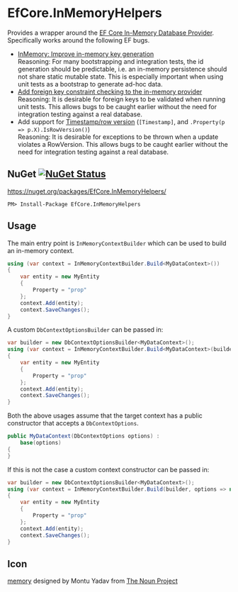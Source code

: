 # EfCore.InMemoryHelpers

Provides a wrapper around the [EF Core In-Memory Database Provider](https://docs.microsoft.com/en-us/ef/core/providers/in-memory/). Specifically works around the following EF bugs.

 * [InMemory: Improve in-memory key generation](https://github.com/aspnet/EntityFrameworkCore/issues/6872) <br>
  Reasoning: For many bootstrapping and integration tests, the id generation should be predictable, i.e. an in-memory persistence should not share static mutable state. This is especially important when using unit tests as a bootstrap to generate ad-hoc data. 
 * [Add foreign key constraint checking to the in-memory provider](https://github.com/aspnet/EntityFrameworkCore/issues/2166) <br>
  Reasoning: It is desirable for foreign keys to be validated when running unit tests. This allows bugs to be caught earlier without the need for integration testing against a real database.  
 * Add support for [Timestamp/row version](https://docs.microsoft.com/en-us/ef/core/modeling/concurrency#timestamprow-version) (`[Timestamp]`, and `.Property(p => p.X).IsRowVersion()`)<br>
  Reasoning: It is desirable for exceptions to be thrown when a update violates a RowVersion. This allows bugs to be caught earlier without the need for integration testing against a real database.  


## NuGet  [![NuGet Status](http://img.shields.io/nuget/v/EfCore.InMemoryHelpers.svg?style=flat)](https://www.nuget.org/packages/EfCore.InMemoryHelpers/)

https://nuget.org/packages/EfCore.InMemoryHelpers/

    PM> Install-Package EfCore.InMemoryHelpers


## Usage

The main entry point is `InMemoryContextBuilder` which can be used to build an in-memory context.

```csharp
using (var context = InMemoryContextBuilder.Build<MyDataContext>())
{
    var entity = new MyEntity
    {
        Property = "prop"
    };
    context.Add(entity);
    context.SaveChanges();
}
```

A custom `DbContextOptionsBuilder` can be passed in:

```csharp
var builder = new DbContextOptionsBuilder<MyDataContext>();
using (var context = InMemoryContextBuilder.Build<MyDataContext>(builder))
{
    var entity = new MyEntity
    {
        Property = "prop"
    };
    context.Add(entity);
    context.SaveChanges();
}
```

Both the above usages assume that the target context has a public constructor that accepts a `DbContextOptions`.

```csharp
public MyDataContext(DbContextOptions options) :
    base(options)
{
}
```

If this is not the case a custom context constructor can be passed in:

```csharp
var builder = new DbContextOptionsBuilder<MyDataContext>();
using (var context = InMemoryContextBuilder.Build(builder, options => new MyDataContext(options)))
{
    var entity = new MyEntity
    {
        Property = "prop"
    };
    context.Add(entity);
    context.SaveChanges();
}
```


## Icon

<a href="https://thenounproject.com/term/memory/884922/" target="_blank">memory</a> designed by Montu Yadav from [The Noun Project](https://thenounproject.com)